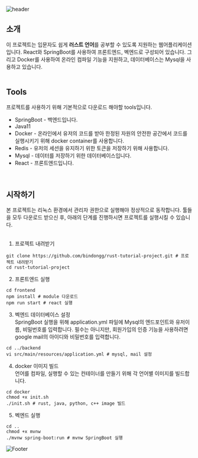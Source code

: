 ![header](https://capsule-render.vercel.app/api?type=waving&color=F68400&height=100&section=header&text=Rust%20Tutorial%20Web%20Application&fontSize=40)

## 소개
 이 프로젝트는 입문자도 쉽게 **러스트 언어**를 공부할 수 있도록 지원하는 웹어플리케이션입니다. React와 SpringBoot를 사용하여 프론트엔드, 벡엔드로 구성되어 있습니다. 그리고 Docker를 사용하여 온라인 컴파일 기능을 지원하고, 데이터베이스는 Mysql을 사용하고 있습니다.  
 <br>
 
 ## Tools
 프로젝트를 사용하기 위해 기본적으로 다운로드 해야할 tools입니다.
 * SpringBoot - 백엔드입니다.
 * Java11
 * Docker - 온라인에서 유저의 코드를 받아 한정된 자원의 안전한 공간에서 코드를 실행시키기 위해 docker container를 사용합니다.
 * Redis - 유저의 세션을 유지하기 위한 토큰을 저장하기 위해 사용합니다.
 * Mysql - 데이터를 저장하기 위한 데이터베이스입니다.
 * React - 프론트엔드입니다.  
<br>

## 시작하기
 본 프로젝트는 리눅스 환경에서 관리자 권한으로 실행해야 정상적으로 동작합니다. 툴들을 모두 다운로드 받으신 후, 아래의 단계를 진행하시면 프로젝트를 실행시킬 수 있습니다.   
 <br>
 1. 프로젝트 내려받기
 ```
 git clone https://github.com/bindongg/rust-tutorial-project.git # 프로젝트 내려받기
 cd rust-tutorial-project
 ```
 2. 프론트엔드 실행
 ```
 cd frontend
 npm install # module 다운로드
 npm run start # react 실행
 ```  
 3. 벡엔드 데이터베이스 설정  
 SpringBoot 실행을 위해 application.yml 파일에 Mysql의 엔드포인트와 유저이름, 비밀번호를 입력합니다. 필수는 아니지만, 회원가입의 인증 기능을 사용하려면 google mail의 아이디와 비밀번호를 입력합니다.
 ```
 cd ../backend
 vi src/main/resources/application.yml # mysql, mail 설정
 ```
 4. docker 이미지 빌드  
 언어를 컴파일, 실행할 수 있는 컨테이너를 만들기 위해 각 언어별 이미지를 빌드합니다.
 ```
 cd docker
 chmod +x init.sh
 ./init.sh # rust, java, python, c++ image 빌드
 ```  
 5. 벡엔드 실행
```
cd ..
chmod +x mvnw
./mvnw spring-boot:run # mvnw SpringBoot 실행
```
![Footer](https://capsule-render.vercel.app/api?type=waving&color=F68400&height=200&section=footer)
